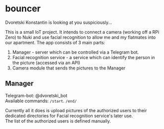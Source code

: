 # bouncer
Dvoretski Konstantin is looking at you suspiciously...

This is a small IoT project. It intends to connect a camera (working off a RPi Zero) to Nuki and use facial recognition to allow me and my flatmates into our apartment.
The app consists of 3 main parts:

1. Manager - server which can be controlled via a Telegram bot.
1. Facial recognition service - a service which can identify the person in the picture (accessed via an API)
1. Camera module that sends the pictures to the Manager

## Manager

Telegram-bot: @dvoretski_bot  
Available commands: `/start`. `/end/`

Currently all it does is upload pictures of the authorized users to their dedicated directories for Facial recognition service's later use.  
The list of the authorized users is defined manually.

